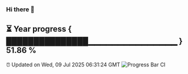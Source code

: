 ### Hi there 👋
⏳ Year progress { ███████████████▁▁▁▁▁▁▁▁▁▁▁▁▁▁▁ } 51.86 %
---
⏰ Updated on Wed, 09 Jul 2025 06:31:24 GMT
![Progress Bar CI](https://github.com/liununu/liununu/workflows/Progress%20Bar%20CI/badge.svg)
